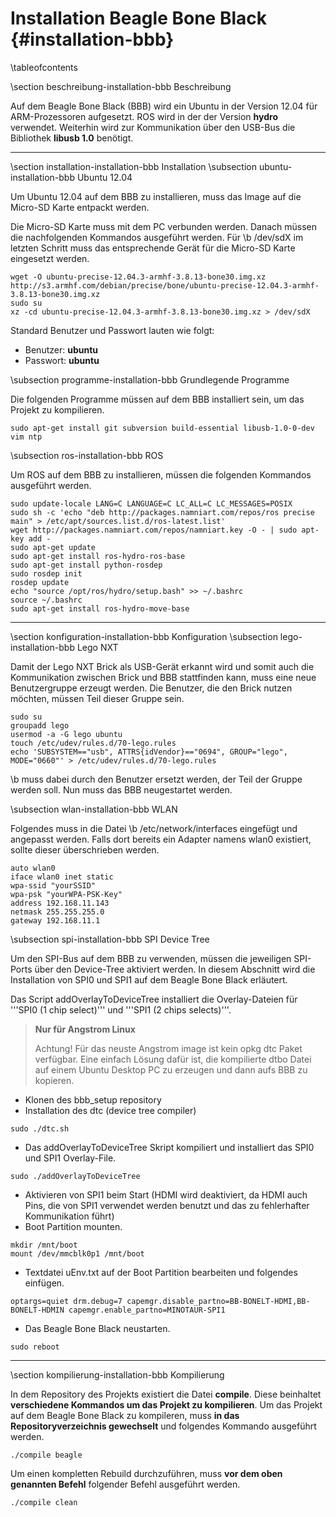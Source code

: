 Installation Beagle Bone Black {#installation-bbb}
===

\tableofcontents

\section beschreibung-installation-bbb Beschreibung

Auf dem Beagle Bone Black (BBB) wird ein Ubuntu in der Version 12.04 für
ARM-Prozessoren aufgesetzt. ROS wird in der der Version __hydro__
verwendet. Weiterhin wird zur Kommunikation über den USB-Bus die
Bibliothek __libusb 1.0__ benötigt.

---

\section installation-installation-bbb Installation
\subsection ubuntu-installation-bbb Ubuntu 12.04

Um Ubuntu 12.04 auf dem BBB zu installieren, muss das Image auf die
Micro-SD Karte entpackt werden.

Die Micro-SD Karte muss mit dem PC verbunden werden. Danach müssen die
nachfolgenden Kommandos ausgeführt werden. Für \b /dev/sdX im letzten
Schritt muss das entsprechende Gerät für die Micro-SD Karte eingesetzt
werden.

~~~
wget -O ubuntu-precise-12.04.3-armhf-3.8.13-bone30.img.xz http://s3.armhf.com/debian/precise/bone/ubuntu-precise-12.04.3-armhf-3.8.13-bone30.img.xz
sudo su
xz -cd ubuntu-precise-12.04.3-armhf-3.8.13-bone30.img.xz > /dev/sdX
~~~

Standard Benutzer und Passwort lauten wie folgt:
* Benutzer: __ubuntu__
* Passwort: __ubuntu__

\subsection programme-installation-bbb Grundlegende Programme

Die folgenden Programme müssen auf dem BBB installiert sein, um das
Projekt zu kompilieren.

~~~
sudo apt-get install git subversion build-essential libusb-1.0-0-dev vim ntp
~~~

\subsection ros-installation-bbb ROS

Um ROS auf dem BBB zu installieren, müssen die folgenden Kommandos
ausgeführt werden.

~~~
sudo update-locale LANG=C LANGUAGE=C LC_ALL=C LC_MESSAGES=POSIX
sudo sh -c 'echo "deb http://packages.namniart.com/repos/ros precise main" > /etc/apt/sources.list.d/ros-latest.list'
wget http://packages.namniart.com/repos/namniart.key -O - | sudo apt-key add -
sudo apt-get update
sudo apt-get install ros-hydro-ros-base
sudo apt-get install python-rosdep
sudo rosdep init
rosdep update
echo "source /opt/ros/hydro/setup.bash" >> ~/.bashrc
source ~/.bashrc
sudo apt-get install ros-hydro-move-base
~~~

---

\section konfiguration-installation-bbb Konfiguration
\subsection lego-installation-bbb Lego NXT

Damit der Lego NXT Brick als USB-Gerät erkannt wird und somit auch die
Kommunikation zwischen Brick und BBB stattfinden kann, muss eine neue
Benutzergruppe erzeugt werden. Die Benutzer, die den Brick nutzen
möchten, müssen Teil dieser Gruppe sein.

~~~
sudo su
groupadd lego
usermod -a -G lego ubuntu
touch /etc/udev/rules.d/70-lego.rules
echo 'SUBSYSTEM=="usb", ATTRS{idVendor}=="0694", GROUP="lego", MODE="0660"' > /etc/udev/rules.d/70-lego.rules
~~~

\b <username> muss dabei durch den Benutzer ersetzt werden, der Teil der
Gruppe werden soll. Nun muss das BBB neugestartet werden.

\subsection wlan-installation-bbb WLAN

Folgendes muss in die Datei \b /etc/network/interfaces eingefügt und angepasst werden.
Falls dort bereits ein Adapter namens wlan0 existiert, sollte dieser
überschrieben werden.

~~~
auto wlan0
iface wlan0 inet static
wpa-ssid "yourSSID"
wpa-psk "yourWPA-PSK-Key"
address 192.168.11.143
netmask 255.255.255.0
gateway 192.168.11.1
~~~

\subsection spi-installation-bbb SPI Device Tree

Um den SPI-Bus auf dem BBB zu verwenden, müssen die jeweiligen SPI-Ports über den Device-Tree aktiviert werden. In diesem Abschnitt wird die Installation von SPI0 und SPI1 auf dem Beagle Bone Black erläutert.

Das Script addOverlayToDeviceTree installiert die Overlay-Dateien für '''SPI0 (1 chip select)''' und '''SPI1 (2 chips selects)'''.

> __Nur für Angstrom Linux__
>
> Achtung! Für das neuste Angstrom image ist kein opkg dtc Paket verfügbar. Eine einfach Lösung dafür ist, die kompilierte dtbo Datei auf einem Ubuntu Desktop PC zu erzeugen und dann aufs BBB zu kopieren.

* Klonen des bbb_setup repository
* Installation des dtc (device tree compiler)

~~~
sudo ./dtc.sh
~~~

* Das addOverlayToDeviceTree Skript kompiliert und installiert das SPI0 und SPI1 Overlay-File.

~~~
sudo ./addOverlayToDeviceTree
~~~

* Aktivieren von SPI1 beim Start (HDMI wird deaktiviert, da HDMI auch Pins, die von SPI1 verwendet werden benutzt und das zu fehlerhafter Kommunikation führt)
* Boot Partition mounten.

~~~
mkdir /mnt/boot
mount /dev/mmcblk0p1 /mnt/boot
~~~

* Textdatei uEnv.txt auf der Boot Partition bearbeiten und folgendes einfügen.

~~~
optargs=quiet drm.debug=7 capemgr.disable_partno=BB-BONELT-HDMI,BB-BONELT-HDMIN capemgr.enable_partno=MINOTAUR-SPI1
~~~

* Das Beagle Bone Black neustarten.

~~~
sudo reboot
~~~

---

\section kompilierung-installation-bbb Kompilierung

In dem Repository des Projekts existiert die Datei __compile__. Diese 
beinhaltet __verschiedene Kommandos um das Projekt zu kompilieren__. Um 
das Projekt auf dem Beagle Bone Black zu kompileren, muss __in das 
Repositoryverzeichnis gewechselt__ und folgendes Kommando ausgeführt 
werden.

~~~
./compile beagle
~~~

Um einen kompletten Rebuild durchzuführen, muss __vor dem oben genannten 
Befehl__ folgender Befehl ausgeführt werden.

~~~
./compile clean
~~~
